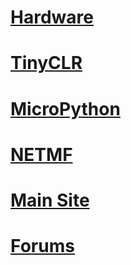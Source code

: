 # [Hardware](hardware/intro.md)
# [TinyCLR](software/tinyclr/intro.md)
# [MicroPython](software/micropython/intro.md)
# [NETMF](software/netmf/intro.md)
# [Main Site](https://www.ghielectronics.com/)
# [Forums](https://forums.ghielectronics.com/)

